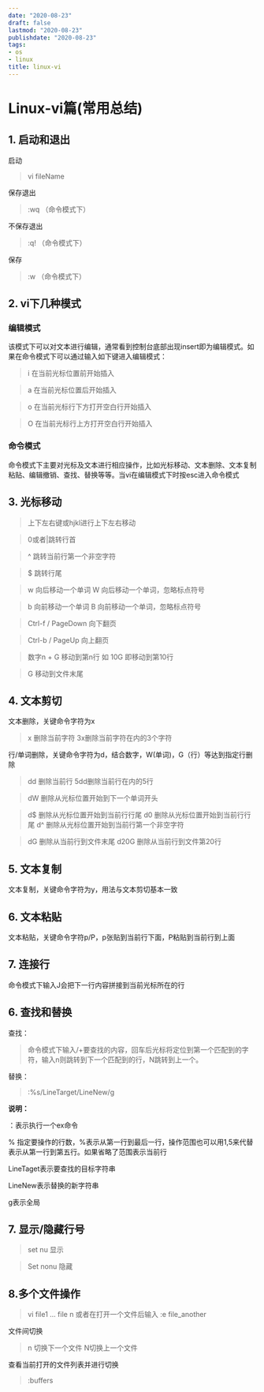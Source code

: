 ```yaml
---
date: "2020-08-23"
draft: false
lastmod: "2020-08-23"
publishdate: "2020-08-23"
tags:
- os
- linux
title: linux-vi
---
```


# Linux-vi篇(常用总结)

## 1. 启动和退出

启动

> vi fileName

保存退出

> :wq （命令模式下）

不保存退出

> :q! （命令模式下）

保存

> :w （命令模式下）

## 2. vi下几种模式

### 编辑模式

该模式下可以对文本进行编辑，通常看到控制台底部出现insert即为编辑模式。如果在命令模式下可以通过输入如下键进入编辑模式：

> i  在当前光标位置前开始插入

> a  在当前光标位置后开始插入

> o  在当前光标行下方打开空白行开始插入

> O  在当前光标行上方打开空白行开始插入

### 命令模式

命令模式下主要对光标及文本进行相应操作，比如光标移动、文本删除、文本复制粘贴、编辑撤销、查找、替换等等。当vi在编辑模式下时按esc进入命令模式

## 3. 光标移动

> 上下左右键或hjkl进行上下左右移动

> 0或者|跳转行首

> ^ 跳转当前行第一个非空字符

> $ 跳转行尾

> w 向后移动一个单词 	W 向后移动一个单词，忽略标点符号

> b 向前移动一个单词 	B 向前移动一个单词，忽略标点符号

> Ctrl-f / PageDown 	向下翻页

> Ctrl-b / PageUp	向上翻页

> 数字n + G 移动到第n行	如 10G 即移动到第10行

> G 移动到文件末尾

## 4. 文本剪切

文本删除，关键命令字符为x

> x 删除当前字符	3x删除当前字符在内的3个字符

行/单词删除，关键命令字符为d，结合数字，W(单词)，G（行）等达到指定行删除

> dd 删除当前行	5dd删除当前行在内的5行	

> dW  删除从光标位置开始到下一个单词开头

> d$	删除从光标位置开始到当前行行尾	d0  删除从光标位置开始到当前行行尾  d^ 删除从光标位置开始到当前行第一个非空字符

> dG 删除从当前行到文件末尾	d20G	删除从当前行到文件第20行

## 5. 文本复制

文本复制，关键命令字符为y，用法与文本剪切基本一致

## 6. 文本粘贴

文本粘贴，关键命令字符p/P，p张贴到当前行下面，P粘贴到当前行到上面

## 7. 连接行

命令模式下输入J会把下一行内容拼接到当前光标所在的行

## 6. 查找和替换

查找：

> 命令模式下输入/+要查找的内容，回车后光标将定位到第一个匹配到的字符，输入n则跳转到下一个匹配到的行，N跳转到上一个。

替换：

> :%s/LineTarget/LineNew/g

**说明：**

：表示执行一个ex命令

% 指定要操作的行数，%表示从第一行到最后一行，操作范围也可以用1,5来代替表示从第一行到第五行。如果省略了范围表示当前行

LineTaget表示要查找的目标字符串

LineNew表示替换的新字符串

g表示全局

## 7. 显示/隐藏行号

> set nu 显示

> Set nonu 隐藏

## 8.多个文件操作

> vi file1 ... file n 或者在打开一个文件后输入 :e file_another

文件间切换

> n 切换下一个文件 N切换上一个文件

查看当前打开的文件列表并进行切换

> :buffers